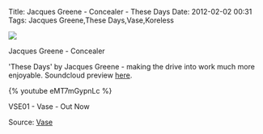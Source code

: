 Title: Jacques Greene - Concealer - These Days
Date: 2012-02-02 00:31
Tags: Jacques Greene,These Days,Vase,Koreless


![](/images/JacquesGreeneConcealer.jpg)

Jacques Greene - Concealer
 
'These Days' by Jacques Greene - making the drive into work much more
enjoyable.  Soundcloud preview
[here](http://soundcloud.com/vase-1/vse01-jacques-greene-concealer).
 
{% youtube eMT7mGypnLc %}

VSE01 - Vase - Out Now 
 

Source: [Vase](http://www.vase-forever.com/)
